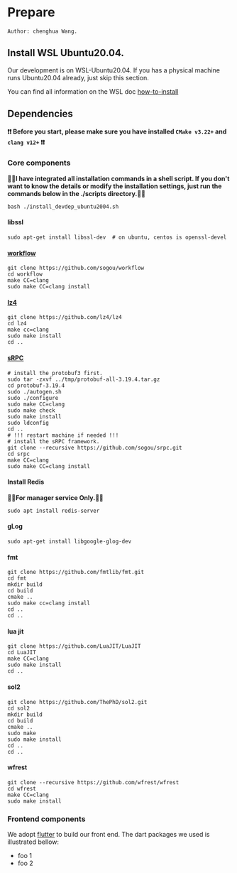 # Prepare

```
Author: chenghua Wang.
```

## Install WSL Ubuntu20.04.

Our development is on WSL-Ubuntu20.04. If you has a physical machine runs Ubuntu20.04 already, just skip this section.

You can find all information on the WSL doc [how-to-install](https://learn.microsoft.com/en-us/windows/wsl/install)

## Dependencies

**❗❗ Before you start, please make sure you have installed `CMake v3.22+` and `clang v12+` ❗❗**

### Core components

**📌📌I have integrated all installation commands in a shell script. If you don't want to know the details or modify the installation settings, just run the commands below in the ./scripts directory.📌📌**

```
bash ./install_devdep_ubuntu2004.sh
```

#### libssl

```shell
sudo apt-get install libssl-dev  # on ubuntu, centos is openssl-devel
```

#### [workflow](https://github.com/sogou/workflow)

```shell
git clone https://github.com/sogou/workflow
cd workflow
make CC=clang
sudo make CC=clang install
```

#### [lz4](https://github.com/lz4/lz4)

```shell
git clone https://github.com/lz4/lz4
cd lz4
make cc=clang
sudo make install
cd ..
```

#### [sRPC](https://github.com/sogou/srpc)

```shell
# install the protobuf3 first.
sudo tar -zxvf ../tmp/protobuf-all-3.19.4.tar.gz
cd protobuf-3.19.4
sudo ./autogen.sh
sudo ./configure
sudo make CC=clang
sudo make check
sudo make install
sudo ldconfig
cd ..
# !!! restart machine if needed !!!
# install the sRPC framework.
git clone --recursive https://github.com/sogou/srpc.git
cd srpc
make CC=clang
sudo make CC=clang install
```

#### Install Redis

**📌📌For manager service Only.📌📌**

```shell
sudo apt install redis-server
```

#### gLog

```shell
sudo apt-get install libgoogle-glog-dev
```

#### fmt

```shell
git clone https://github.com/fmtlib/fmt.git
cd fmt
mkdir build
cd build
cmake ..
sudo make cc=clang install
cd ..
cd ..
```

#### lua jit

```shell
git clone https://github.com/LuaJIT/LuaJIT
cd LuaJIT
make CC=clang
sudo make install
cd ..
```

#### sol2

```shell
git clone https://github.com/ThePhD/sol2.git
cd sol2
mkdir build
cd build
cmake ..
sudo make
sudo make install
cd ..
cd ..
```

#### wfrest

```shell
git clone --recursive https://github.com/wfrest/wfrest
cd wfrest
make CC=clang
sudo make install
```

### Frontend components

We adopt [flutter](https://flutter.dev) to build our front end. The dart packages we used is illustrated bellow:

* foo 1
* foo 2
